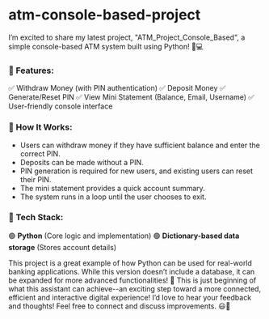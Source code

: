 # atm-console-based-project

I’m excited to share my latest project, "ATM_Project_Console_Based", a simple console-based ATM system built using Python! 🏦💻 

### 🔹 Features: 
✅ Withdraw Money (with PIN authentication) 
✅ Deposit Money 
✅ Generate/Reset PIN 
✅ View Mini Statement (Balance, Email, Username) 
✅ User-friendly console interface 

### 🔹 How It Works: 
- Users can withdraw money if they have sufficient balance and enter the correct PIN. 
- Deposits can be made without a PIN. 
- PIN generation is required for new users, and existing users can reset their PIN. 
- The mini statement provides a quick account summary. 
- The system runs in a loop until the user chooses to exit. 

### 🔹 Tech Stack: 
🟢 **Python** (Core logic and implementation) 
🟢 **Dictionary-based data storage** (Stores account details) 

This project is a great example of how Python can be used for real-world banking applications. While this version doesn’t include a database, it can be expanded for more advanced functionalities! 🚀 
This is just beginning of what this assistant can achieve--an exciting step toward a more connected, efficient and interactive digital experience!
I’d love to hear your feedback and thoughts! Feel free to connect and discuss improvements. 😃💬 
